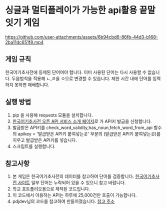 # 싱글과 멀티플레이가 가능한 api활용 끝말잇기 게임


https://github.com/user-attachments/assets/6b94cbd6-86fb-44d3-b168-2ba11dc651f8.mp4


## 게임 규칙
 한국어기초사전에 등제된 단어여야 합니다.
 이미 사용된 단어는 다시 사용할 수 없습니다.
 두음법칙을 적용해 ㄴ,ㄹ을 ㅇ으로 변경할 수 있습니다.
 제한 시간 내에 단어를 입력하지 못하면 패배합니다.

## 실행 방법
1. pip 을 사용해 requests 모듈을 설치합니다.
2. [한국어기초사전 오픈 API 서비스 소개 페이지](https://krdict.korean.go.kr/openApi/openApiInfo)로 가 API키 발급을 신청합니다.
3. 발급받은 API키를 check_word_validity,has_noun,fetch_word_from_api 함수의
   apikey = '발급받은 API키 붙여넣는곳' 부분의 (발급받은 API키 붙여넣는곳)를 지우고 발급받은 API키를 넣습니다.
4. 스크립트를 실행합니다.

## 참고사항
 1. 본 게임은 한국어기초사전의 데이터를 참고하여 단어를 검증합니다.
    [한국어기초사전 사이트](https://krdict.korean.go.kr/)
    일부 단어는 누락되어 있을 수 있으니 참고 바랍니다.
 2. 학교 포트폴리오용으로 제작된 코드입니다.
 3. 이 코드에서 이용하는 API는 하루에 25,000건만 호출이 가능합니다.
 4. pdjdev님의 코드를 참고하여 만들어졌습니다.
    [참고 주소](https://github.com/pdjdev/py_endtoend?tab=readme-ov-file)
